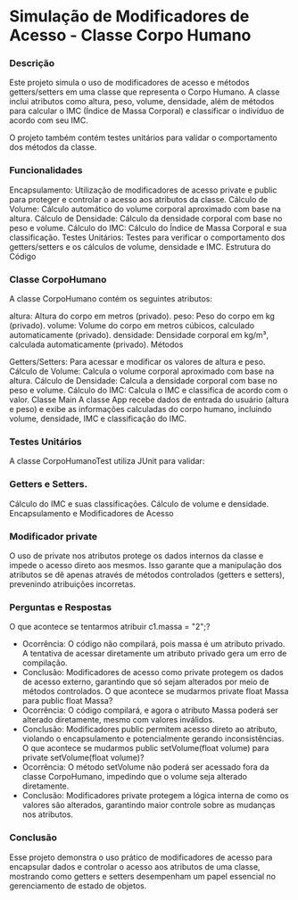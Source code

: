 # Simulação de Modificadores de Acesso - Classe Corpo Humano

### Descrição

Este projeto simula o uso de modificadores de acesso e métodos getters/setters em uma classe que representa o Corpo Humano. A classe inclui atributos como altura, peso, volume, densidade, além de métodos para calcular o IMC (Índice de Massa Corporal) e classificar o indivíduo de acordo com seu IMC.

O projeto também contém testes unitários para validar o comportamento dos métodos da classe.

### Funcionalidades

Encapsulamento: Utilização de modificadores de acesso private e public para proteger e controlar o acesso aos atributos da classe.
Cálculo de Volume: Cálculo automático do volume corporal aproximado com base na altura.
Cálculo de Densidade: Cálculo da densidade corporal com base no peso e volume.
Cálculo do IMC: Cálculo do Índice de Massa Corporal e sua classificação.
Testes Unitários: Testes para verificar o comportamento dos getters/setters e os cálculos de volume, densidade e IMC.
Estrutura do Código

### Classe CorpoHumano
A classe CorpoHumano contém os seguintes atributos:

altura: Altura do corpo em metros (privado).
peso: Peso do corpo em kg (privado).
volume: Volume do corpo em metros cúbicos, calculado automaticamente (privado).
densidade: Densidade corporal em kg/m³, calculada automaticamente (privado).
Métodos

Getters/Setters: Para acessar e modificar os valores de altura e peso.
Cálculo de Volume: Calcula o volume corporal aproximado com base na altura.
Cálculo de Densidade: Calcula a densidade corporal com base no peso e volume.
Cálculo do IMC: Calcula o IMC e classifica de acordo com o valor.
Classe Main
A classe App recebe dados de entrada do usuário (altura e peso) e exibe as informações calculadas do corpo humano, incluindo volume, densidade, IMC e classificação do IMC.
### Testes Unitários
A classe CorpoHumanoTest utiliza JUnit para validar:

### Getters e Setters.
Cálculo do IMC e suas classificações.
Cálculo de volume e densidade.
Encapsulamento e Modificadores de Acesso

### Modificador private
O uso de private nos atributos protege os dados internos da classe e impede o acesso direto aos mesmos. Isso garante que a manipulação dos atributos se dê apenas através de métodos controlados (getters e setters), prevenindo atribuições incorretas.

### Perguntas e Respostas
O que acontece se tentarmos atribuir c1.massa = "2";?
* Ocorrência: O código não compilará, pois massa é um atributo privado. A tentativa de acessar diretamente um atributo privado gera um erro de compilação.
* Conclusão: Modificadores de acesso como private protegem os dados de acesso externo, garantindo que só sejam alterados por meio de métodos controlados.
O que acontece se mudarmos private float Massa para public float Massa?
* Ocorrência: O código compilará, e agora o atributo Massa poderá ser alterado diretamente, mesmo com valores inválidos.
* Conclusão: Modificadores public permitem acesso direto ao atributo, violando o encapsulamento e potencialmente gerando inconsistências.
O que acontece se mudarmos public setVolume(float volume) para private setVolume(float volume)?
* Ocorrência: O método setVolume não poderá ser acessado fora da classe CorpoHumano, impedindo que o volume seja alterado diretamente.
* Conclusão: Modificadores private protegem a lógica interna de como os valores são alterados, garantindo maior controle sobre as mudanças nos atributos.

### Conclusão

Esse projeto demonstra o uso prático de modificadores de acesso para encapsular dados e controlar o acesso aos atributos de uma classe, mostrando como getters e setters desempenham um papel essencial no gerenciamento de estado de objetos.

